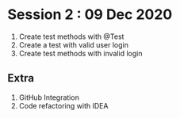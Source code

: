 # Session 2  : 09 Dec 2020
  1. Create test methods with @Test 
  2. Create a test with valid user login 
  3. Create test methods with invalid login 
  
## Extra 
  1. GitHub Integration 
  2. Code refactoring with IDEA 
        
